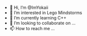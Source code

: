 - 👋 Hi, I’m @ImYokaii
- 👀 I’m interested in Lego Mindstorms
- 🌱 I’m currently learning C++ 
- 💞️ I’m looking to collaborate on ...
- 📫 How to reach me ...

<!---
ImYokaii/ImYokaii is a ✨ special ✨ repository because its `README.md` (this file) appears on your GitHub profile.
You can click the Preview link to take a look at your changes.
--->

